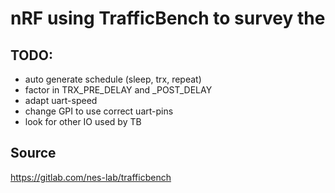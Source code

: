 # nRF using TrafficBench to survey the


## TODO:

- auto generate schedule (sleep, trx, repeat)
- factor in TRX_PRE_DELAY and _POST_DELAY
- adapt uart-speed
- change GPI to use correct uart-pins
- look for other IO used by TB

## Source

https://gitlab.com/nes-lab/trafficbench
